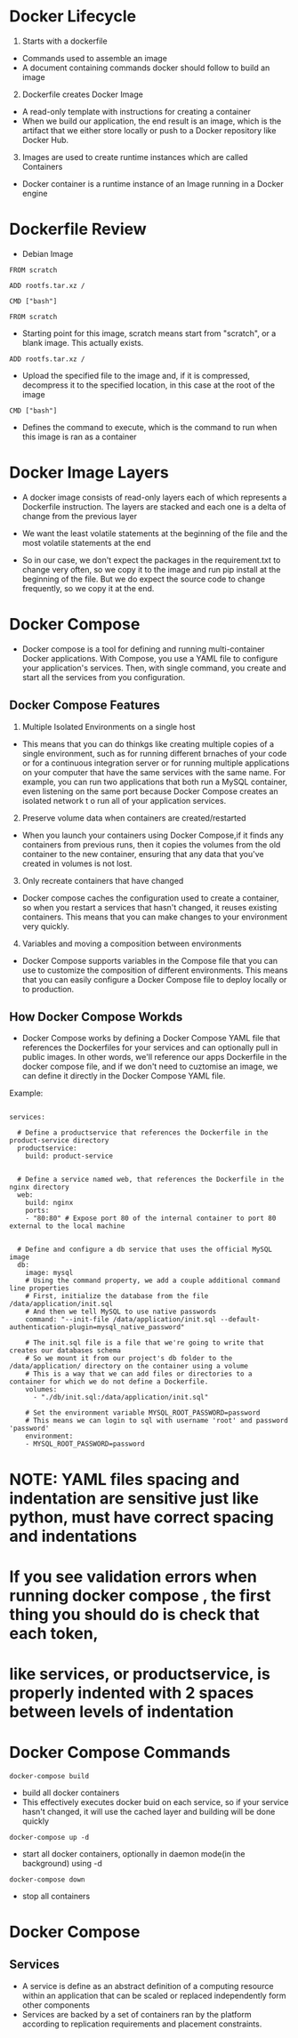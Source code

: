 # Docker Lifecycle

1. Starts with a dockerfile

- Commands used to assemble an image
- A document containing commands docker should follow to build an image

2. Dockerfile creates Docker Image

- A read-only template with instructions for creating a container
- When we build our application, the end result is an image, which is the artifact that we either store locally or push to a Docker repository like Docker Hub.

3. Images are used to create runtime instances which are called Containers

- Docker container is a runtime instance of an Image running in a Docker engine

# Dockerfile Review

- Debian Image

```
FROM scratch

ADD rootfs.tar.xz /

CMD ["bash"]
```

`FROM scratch`

- Starting point for this image, scratch means start from "scratch", or a blank image.
  This actually exists.

`ADD rootfs.tar.xz /`

- Upload the specified file to the image and, if it is compressed, decompress it to the specified location, in this case at the root of the image

`CMD ["bash"]`

- Defines the command to execute, which is the command to run when this image is ran as a container

# Docker Image Layers

- A docker image consists of read-only layers each of which represents a Dockerfile instruction. The layers are stacked and each one is a delta of change from the previous layer

- We want the least volatile statements at the beginning of the file and the most volatile statements at the end

- So in our case, we don't expect the packages in the requirement.txt to change very often, so we copy it to the image and run pip install at the beginning of the file.
  But we do expect the source code to change frequently, so we copy it at the end.

# Docker Compose

- Docker compose is a tool for defining and running multi-container Docker applications.
  With Compose, you use a YAML file to configure your application's services. Then, with single command,
  you create and start all the services from you configuration.

## Docker Compose Features

1. Multiple Isolated Environments on a single host

- This means that you can do thinkgs like creating multiple copies of a single environment,
  such as for running different brnaches of your code or for a continuous integration server
  or for running multiple applications on your computer that have the same services with the same name.
  For example, you can run two applications that both run a MySQL container, even listening on the same port
  because Docker Compose creates an isolated network t o run all of your application services.

2. Preserve volume data when containers are created/restarted

- When you launch your containers using Docker Compose,if it finds any containers from previous runs,
  then it copies the volumes from the old container to the new container, ensuring that any data that you've created in volumes is not lost.

3. Only recreate containers that have changed

- Docker compose caches the configuration used to create a container,
  so when you restart a services that hasn't changed, it reuses existing containers.
  This means that you can make changes to your environment very quickly.

4. Variables and moving a composition between environments

- Docker Compose supports variables in the Compose file that you can use to customize the composition of different environments.
  This means that you can easily configure a Docker Compose file to deploy locally or to production.

## How Docker Compose Workds

- Docker Compose works by defining a Docker Compose YAML file that references the Dockerfiles for your services and can
  optionally pull in public images. In other words, we'll reference our apps Dockerfile in the docker compose file, and if we don't need to cuztomise an image, we can define it directly in the Docker Compose YAML file.

Example:

```

services:

  # Define a productservice that references the Dockerfile in the product-service directory
  productservice:
    build: product-service


  # Define a service named web, that references the Dockerfile in the nginx directory
  web:
    build: nginx
    ports:
    - "80:80" # Expose port 80 of the internal container to port 80 external to the local machine


  # Define and configure a db service that uses the official MySQL image
  db:
    image: mysql
    # Using the command property, we add a couple additional command line properties
    # First, initialize the database from the file /data/application/init.sql
    # And then we tell MySQL to use native passwords
    command: "--init-file /data/application/init.sql --default-authentication-plugin=mysql_native_password"

    # The init.sql file is a file that we're going to write that creates our databases schema
    # So we mount it from our project's db folder to the /data/application/ directory on the container using a volume
    # This is a way that we can add files or directories to a container for which we do not define a Dockerfile.
    volumes:
      - "./db/init.sql:/data/application/init.sql"

    # Set the environment variable MYSQL_ROOT_PASSWORD=password
    # This means we can login to sql with username 'root' and password 'password'
    environment:
    - MYSQL_ROOT_PASSWORD=password

```

# NOTE: YAML files spacing and indentation are sensitive just like python, must have correct spacing and indentations

# If you see validation errors when running docker compose , the first thing you should do is check that each token,

# like services, or productservice, is properly indented with 2 spaces between levels of indentation

# Docker Compose Commands

`docker-compose build`

- build all docker containers
- This effectively executes docker buid on each service, so if your service hasn't changed, it will use the cached layer and building will be done quickly

`docker-compose up -d`

- start all docker containers, optionally in daemon mode(in the background) using -d

`docker-compose down`

- stop all containers

# Docker Compose

## Services

- A service is define as an abstract definition of a computing resource within an application that can be scaled or replaced independently form other components
- Services are backed by a set of containers ran by the platform according to replication requirements and placement constraints.
